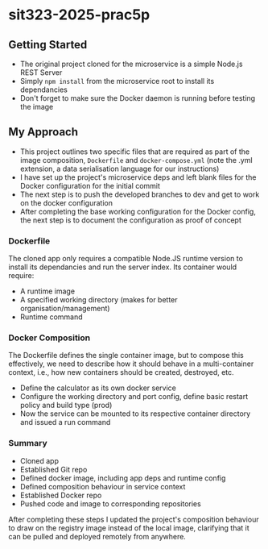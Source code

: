 # sit323-2025-prac5p

## Getting Started

- The original project cloned for the microservice is a simple Node.js REST Server
- Simply `npm install` from the microservice root to install its dependancies
- Don't forget to make sure the Docker daemon is running before testing the image

## My Approach

- This project outlines two specific files that are required as part of the image composition, `Dockerfile` and `docker-compose.yml` (note the .yml extension, a data serialisation language for our instructions)
- I have set up the project's microservice deps and left blank files for the Docker configuration for the initial commit
- The next step is to push the developed branches to dev and get to work on the docker configuration
- After completing the base working configuration for the Docker config, the next step is to document the configuration as proof of concept

### Dockerfile

The cloned app only requires a compatible Node.JS runtime version to install its dependancies and run the server index. Its container would require:

- A runtime image
- A specified working directory (makes for better organisation/management)
- Runtime command

### Docker Composition

The Dockerfile defines the single container image, but to compose this effectively, we need to describe how it should behave in a multi-container context, i.e., how new containers should be created, destroyed, etc.

- Define the calculator as its own docker service
- Configure the working directory and port config, define basic restart policy and build type (prod)
- Now the service can be mounted to its respective container directory and issued a run command

### Summary

- Cloned app
- Established Git repo
- Defined docker image, including app deps and runtime config
- Defined composition behaviour in service context
- Established Docker repo
- Pushed code and image to corresponding repositories

After completing these steps I updated the project's composition behaviour to draw on the registry image instead of the local image, clarifying that it can be pulled and deployed remotely from anywhere.
